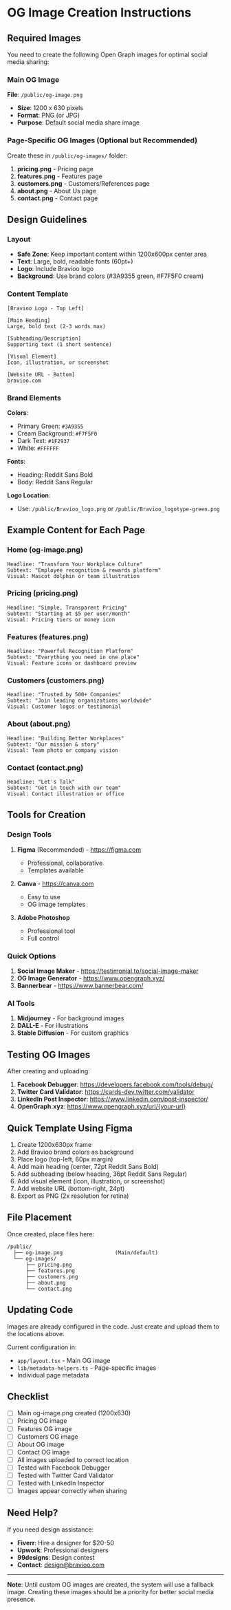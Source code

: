 # OG Image Creation Instructions

## Required Images

You need to create the following Open Graph images for optimal social media sharing:

### Main OG Image
**File**: `/public/og-image.png`
- **Size**: 1200 x 630 pixels
- **Format**: PNG (or JPG)
- **Purpose**: Default social media share image

### Page-Specific OG Images (Optional but Recommended)

Create these in `/public/og-images/` folder:

1. **pricing.png** - Pricing page
2. **features.png** - Features page
3. **customers.png** - Customers/References page
4. **about.png** - About Us page
5. **contact.png** - Contact page

## Design Guidelines

### Layout
- **Safe Zone**: Keep important content within 1200x600px center area
- **Text**: Large, bold, readable fonts (60pt+)
- **Logo**: Include Bravioo logo
- **Background**: Use brand colors (#3A9355 green, #F7F5F0 cream)

### Content Template

```
[Bravioo Logo - Top Left]

[Main Heading]
Large, bold text (2-3 words max)

[Subheading/Description]
Supporting text (1 short sentence)

[Visual Element]
Icon, illustration, or screenshot

[Website URL - Bottom]
bravioo.com
```

### Brand Elements

**Colors**:
- Primary Green: `#3A9355`
- Cream Background: `#F7F5F0`
- Dark Text: `#1F2937`
- White: `#FFFFFF`

**Fonts**:
- Heading: Reddit Sans Bold
- Body: Reddit Sans Regular

**Logo Location**:
- Use: `/public/Bravioo_logo.png` or `/public/Bravioo_logotype-green.png`

## Example Content for Each Page

### Home (og-image.png)
```
Headline: "Transform Your Workplace Culture"
Subtext: "Employee recognition & rewards platform"
Visual: Mascot dolphin or team illustration
```

### Pricing (pricing.png)
```
Headline: "Simple, Transparent Pricing"
Subtext: "Starting at $5 per user/month"
Visual: Pricing tiers or money icon
```

### Features (features.png)
```
Headline: "Powerful Recognition Platform"
Subtext: "Everything you need in one place"
Visual: Feature icons or dashboard preview
```

### Customers (customers.png)
```
Headline: "Trusted by 500+ Companies"
Subtext: "Join leading organizations worldwide"
Visual: Customer logos or testimonial
```

### About (about.png)
```
Headline: "Building Better Workplaces"
Subtext: "Our mission & story"
Visual: Team photo or company vision
```

### Contact (contact.png)
```
Headline: "Let's Talk"
Subtext: "Get in touch with our team"
Visual: Contact illustration or office
```

## Tools for Creation

### Design Tools
1. **Figma** (Recommended) - https://figma.com
   - Professional, collaborative
   - Templates available

2. **Canva** - https://canva.com
   - Easy to use
   - OG image templates

3. **Adobe Photoshop**
   - Professional tool
   - Full control

### Quick Options
1. **Social Image Maker** - https://testimonial.to/social-image-maker
2. **OG Image Generator** - https://www.opengraph.xyz/
3. **Bannerbear** - https://www.bannerbear.com/

### AI Tools
1. **Midjourney** - For background images
2. **DALL-E** - For illustrations
3. **Stable Diffusion** - For custom graphics

## Testing OG Images

After creating and uploading:

1. **Facebook Debugger**: https://developers.facebook.com/tools/debug/
2. **Twitter Card Validator**: https://cards-dev.twitter.com/validator
3. **LinkedIn Post Inspector**: https://www.linkedin.com/post-inspector/
4. **OpenGraph.xyz**: https://www.opengraph.xyz/url/{your-url}

## Quick Template Using Figma

1. Create 1200x630px frame
2. Add Bravioo brand colors as background
3. Place logo (top-left, 60px margin)
4. Add main heading (center, 72pt Reddit Sans Bold)
5. Add subheading (below heading, 36pt Reddit Sans Regular)
6. Add visual element (icon, illustration, or screenshot)
7. Add website URL (bottom-right, 24pt)
8. Export as PNG (2x resolution for retina)

## File Placement

Once created, place files here:
```
/public/
  ├── og-image.png                 (Main/default)
  └── og-images/
      ├── pricing.png
      ├── features.png
      ├── customers.png
      ├── about.png
      └── contact.png
```

## Updating Code

Images are already configured in the code. Just create and upload them to the locations above.

Current configuration in:
- `app/layout.tsx` - Main OG image
- `lib/metadata-helpers.ts` - Page-specific images
- Individual page metadata

## Checklist

- [ ] Main og-image.png created (1200x630)
- [ ] Pricing OG image
- [ ] Features OG image
- [ ] Customers OG image
- [ ] About OG image
- [ ] Contact OG image
- [ ] All images uploaded to correct location
- [ ] Tested with Facebook Debugger
- [ ] Tested with Twitter Card Validator
- [ ] Tested with LinkedIn Inspector
- [ ] Images appear correctly when sharing

## Need Help?

If you need design assistance:
- **Fiverr**: Hire a designer for $20-50
- **Upwork**: Professional designers
- **99designs**: Design contest
- **Contact**: design@bravioo.com

---

**Note**: Until custom OG images are created, the system will use a fallback image. Creating these images should be a priority for better social media presence.

